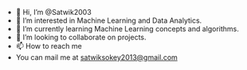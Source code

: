- 👋 Hi, I’m @Satwik2003
- 👀 I’m interested in Machine Learning and Data Analytics.
- 🌱 I’m currently learning Machine Learning concepts and algorithms.
- 💞️ I’m looking to collaborate on projects.
- 📫 How to reach me 
- You can mail me at satwiksokey2013@gmail.com 

<!---
Satwik2003/Satwik2003 is a ✨ special ✨ repository because its `README.md` (this file) appears on your GitHub profile.
You can click the Preview link to take a look at your changes.
--->
